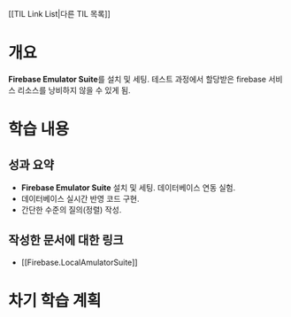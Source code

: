 [[TIL Link List|다른 TIL 목록]]
# 개요
**Firebase Emulator Suite**를 설치 및 세팅. 테스트 과정에서 할당받은 firebase 서비스 리소스를 낭비하지 않을 수 있게 됨.

# 학습 내용
## 성과 요약
- **Firebase Emulator Suite** 설치 및 세팅. 데이터베이스 연동 실험.
- 데이터베이스 실시간 반영 코드 구현.
- 간단한 수준의 질의(정렬) 작성.

## 작성한 문서에 대한 링크
- [[Firebase.LocalAmulatorSuite]]

# 차기 학습 계획